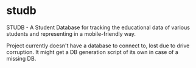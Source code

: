 # studb
STUDB - A Student Database for tracking the educational data of various students and representing in a mobile-friendly way.

Project currently doesn't have a database to connect to, lost due to drive corruption.
It might get a DB generation script of its own in case of a missing DB.
